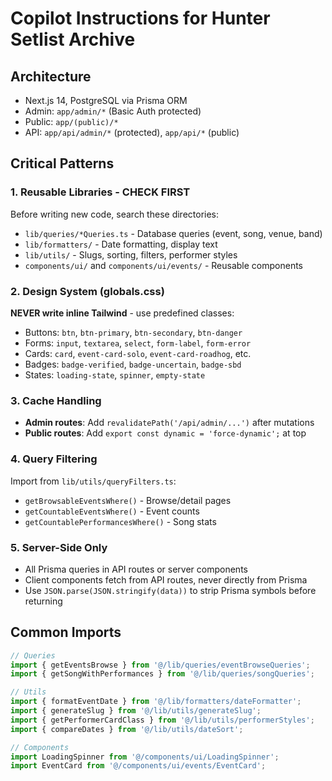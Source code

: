 # Copilot Instructions for Hunter Setlist Archive

## Architecture
- Next.js 14, PostgreSQL via Prisma ORM
- Admin: `app/admin/*` (Basic Auth protected)
- Public: `app/(public)/*`
- API: `app/api/admin/*` (protected), `app/api/*` (public)

## Critical Patterns

### 1. Reusable Libraries - CHECK FIRST
Before writing new code, search these directories:
- `lib/queries/*Queries.ts` - Database queries (event, song, venue, band)
- `lib/formatters/` - Date formatting, display text
- `lib/utils/` - Slugs, sorting, filters, performer styles
- `components/ui/` and `components/ui/events/` - Reusable components

### 2. Design System (globals.css)
**NEVER write inline Tailwind** - use predefined classes:
- Buttons: `btn`, `btn-primary`, `btn-secondary`, `btn-danger`
- Forms: `input`, `textarea`, `select`, `form-label`, `form-error`
- Cards: `card`, `event-card-solo`, `event-card-roadhog`, etc.
- Badges: `badge-verified`, `badge-uncertain`, `badge-sbd`
- States: `loading-state`, `spinner`, `empty-state`

### 3. Cache Handling
- **Admin routes**: Add `revalidatePath('/api/admin/...')` after mutations
- **Public routes**: Add `export const dynamic = 'force-dynamic';` at top

### 4. Query Filtering
Import from `lib/utils/queryFilters.ts`:
- `getBrowsableEventsWhere()` - Browse/detail pages
- `getCountableEventsWhere()` - Event counts
- `getCountablePerformancesWhere()` - Song stats

### 5. Server-Side Only
- All Prisma queries in API routes or server components
- Client components fetch from API routes, never directly from Prisma
- Use `JSON.parse(JSON.stringify(data))` to strip Prisma symbols before returning

## Common Imports
```typescript
// Queries
import { getEventsBrowse } from '@/lib/queries/eventBrowseQueries';
import { getSongWithPerformances } from '@/lib/queries/songQueries';

// Utils
import { formatEventDate } from '@/lib/formatters/dateFormatter';
import { generateSlug } from '@/lib/utils/generateSlug';
import { getPerformerCardClass } from '@/lib/utils/performerStyles';
import { compareDates } from '@/lib/utils/dateSort';

// Components
import LoadingSpinner from '@/components/ui/LoadingSpinner';
import EventCard from '@/components/ui/events/EventCard';